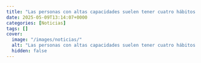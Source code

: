 ```yaml
---
title: "Las personas con altas capacidades suelen tener cuatro hábitos que reflejan su inteligencia superior, como explicaba Steve Jobs"
date: 2025-05-09T13:14:07+0000
categories: [Noticias]
tags: []
cover:
  image: "/images/noticias/"
  alt: "Las personas con altas capacidades suelen tener cuatro hábitos que reflejan su inteligencia superior, como explicaba Steve Jobs"
  hidden: false
---
```



